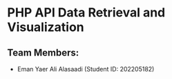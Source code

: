 # PHP API Data Retrieval and Visualization
## Team Members:
- Eman Yaer Ali Alasaadi  (Student ID: 202205182)
